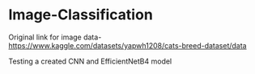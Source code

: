 # Image-Classification

Original link for image data- https://www.kaggle.com/datasets/yapwh1208/cats-breed-dataset/data

Testing a created CNN and EfficientNetB4 model
